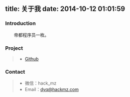 title: 关于我
date: 2014-10-12 01:01:59
---

### Introduction ###

　　帝都程序员一枚。

### Project ###

> * [Github](https://github.com/MrWheat)

### Contact ###

> * 微信：hack_mz
> * Email：dyq@hackmz.com

<!--<audio autoplay="autopaly">
		<source src="http://mrwheat.qiniudn.com/%E5%88%98%E9%91%AB%E9%9B%A8-%E6%A2%A6%E7%BA%A2%E9%A2%9C.mp3" type="audio/mp3" />
</audio>-->

<!--###Music###
<embed src="http://www.xiami.com/widget/0_378405/singlePlayer.swf" type="application/x-shockwave-flash" width="257" height="33" wmode="transparent"></embed>-->


